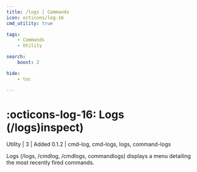 ```yaml
---
title: /logs | Commands
icon: octicons/log-16
cmd_utility: true

tags:
    - Commands
    - Utility

search:
    boost: 2

hide:
    - toc

---
```

# <p style="color: var(--md-default-fg-color); display: inline;">:octicons-log-16: Logs</p> (/logs)inspect)
<div style="display:inline;">
<p style="color: var(--destrix-docs--commandcat-utility); display: inline;">Utility</p> | <p style="color: var(--md-default-fg-color--light); display: inline;">3</p> | <p style="color: var(--md-default-fg-color--light); display: inline;"> Added 0.1.2</p> | cmd-log, cmd-logs, logs, command-logs
</div>

Logs (/logs, /cmdlog, /cmdlogs, commandlogs) displays a menu detailing the most recently fired commands. 